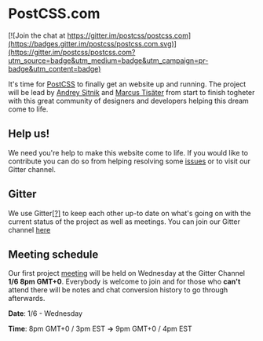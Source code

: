 # PostCSS.com

[![Join the chat at https://gitter.im/postcss/postcss.com](https://badges.gitter.im/postcss/postcss.com.svg)](https://gitter.im/postcss/postcss.com?utm_source=badge&utm_medium=badge&utm_campaign=pr-badge&utm_content=badge)

It's time for [PostCSS](https://github.com/postcss/postcss) to finally get an website up and running. The project will be lead by [Andrey Sitnik](https://github.com/ai) and [Marcus Tisäter](https://github.com/marcustisater) from start to finish togheter with this great community of designers and developers helping this dream come to life. 

## Help us!

We need you're help to make this website come to life. If you would like to contribute you can do so from helping resolving some [issues](https://github.com/postcss/postcss.com/issues) or to visit our Gitter channel.

## Gitter

We use Gitter[[?]](https://gitter.im) to keep each other up-to date on what's going on with the current status of the project as well as meetings. You can join our Gitter channel [here](https://gitter.im/postcss/postcss.com)  

## Meeting schedule 

Our first project [meeting](https://github.com/postcss/postcss.com/issues/2) will be held on Wednesday at the Gitter Channel **1/6 8pm GMT+0**. Everybody is welcome to join and for those who **can't** attend there will be notes and chat conversion history to go through afterwards. 

**Date**: 1/6 - Wednesday

**Time**: 8pm GMT+0 / 3pm EST **→** 9pm GMT+0 / 4pm EST
